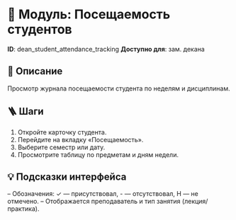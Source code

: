 # 📘 Модуль: Посещаемость студентов
**ID**: dean_student_attendance_tracking
**Доступно для**: зам. декана

## 📝 Описание
Просмотр журнала посещаемости студента по неделям и дисциплинам.

## 🪜 Шаги
1. Откройте карточку студента.
2. Перейдите на вкладку «Посещаемость».
3. Выберите семестр или дату.
4. Просмотрите таблицу по предметам и дням недели.

## 💡 Подсказки интерфейса
– Обозначения: ✓ — присутствовал, - — отсутствовал, Н — не отмечено.
– Отображается преподаватель и тип занятия (лекция/практика).
